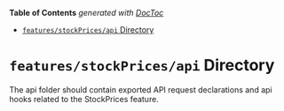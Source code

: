 <!-- START doctoc generated TOC please keep comment here to allow auto update -->
<!-- DON'T EDIT THIS SECTION, INSTEAD RE-RUN doctoc TO UPDATE -->

**Table of Contents** _generated with [DocToc](https://github.com/thlorenz/doctoc)_

- [`features/stockPrices/api` Directory](#featuresstockpricesapi-directory)

<!-- END doctoc generated TOC please keep comment here to allow auto update -->

# `features/stockPrices/api` Directory

The api folder should contain exported API request declarations and api hooks related to the StockPrices feature.
